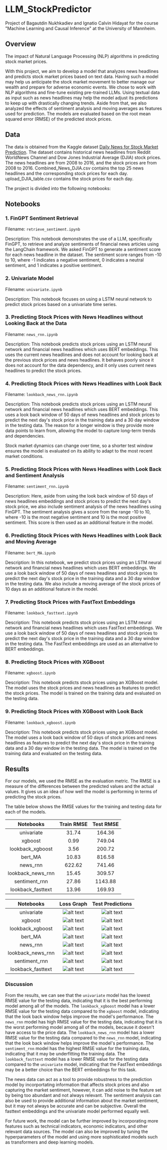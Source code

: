 # LLM_StockPredictor
Project of Bagautdin Nukhkadiev and Ignatio Calvin Hidayat for the course "Machine Learning and Causal Inference" at the University of Mannheim.

## Overview
The impact of Natural Language Processing (NLP) algorithms in predicting
stock market prices.

With this project, we aim to develop a model that analyzes news headlines
and predicts stock market prices based on text data. Having such a model may
help us anticipate the stock market movement to better manage our wealth and
prepare for adverse economic events. We chose to work with NLP algorithms and
fine-tune existing pre-trained LLMs. Using textual data as input such
as news headlines may help the model adjust its predictions to keep up with
drastically changing trends. Aside from that, we also analyzed the effects of sentiment analysis and moving averages as features used for prediction. The models are evaluated based on the root mean squared error (RMSE) of the predicted stock prices. 

## Data
The data is obtained from the Kaggle dataset [Daily News for Stock Market Prediction](https://www.kaggle.com/aaron7sun/stocknews). The dataset contains historical news headlines from Reddit WorldNews Channel and Dow Jones Industrial Average (DJIA) stock prices. The news headlines are from 2008 to 2016, and the stock prices are from 2008 to 2016. Combined_News_DJIA.csv contains the top 25 news headlines and the corresponding stock prices for each day. upload_DJIA_table.csv contains the stock prices for each day. 

The project is divided into the following notebooks:

## Notebooks

### 1. FinGPT Sentiment Retrieval
Filename: `retrieve_sentiment.ipynb`

Description: This notebook demonstrates the use of a LLM, specifically FinGPT, to retrieve and analyze sentiments of financial news articles using the LangChain framework. We asked FinGPT to generate a sentiment score for each news headline in the dataset. The sentiment score ranges from -10 to 10, where -1 indicates a negative sentiment, 0 indicates a neutral sentiment, and 1 indicates a positive sentiment.

### 2. Univariate Model
Filename: `univariate.ipynb`

Description: This notebook focuses on using a LSTM neural network to predict stock prices based on a univariate time series.

### 3. Predicting Stock Prices with News Headlines without Looking Back at the Data
Filename: `news_rnn.ipynb`

Description: This notebook predicts stock prices using an LSTM neural network and financial news headlines which uses BERT embeddings. This uses the current news headlines and does not account for looking back at the previous stock prices and news headlines. It behaves poorly since it does not account for the data dependency, and it only uses current news headlines to predict the stock prices.

### 4. Predicting Stock Prices with News Headlines with Look Back
Filename: `lookback_news_rnn.ipynb`

Description: This notebook predicts stock prices using an LSTM neural network and financial news headlines which uses BERT embeddings. This uses a look back window of 50 days of news headlines and stock prices to predict the next day's stock price in the training data and a 30 day window in the testing data. The reason for a longer window is they provide more data points to learn from, allowing the model to capture long-term trends and dependencies.

Stock market dynamics can change over time, so a shorter test window ensures the model is evaluated on its ability to adapt to the most recent market conditions.

### 5. Predicting Stock Prices with News Headlines with Look Back and Sentiment Analysis
Filename: `sentiment_rnn.ipynb`

Description: Here, aside from using the look back window of 50 days of news headlines embeddings and stock prices to predict the next day's stock price, we also include sentiment analysis of the news headlines using FinGPT. The sentiment analysis gives a score from the range -10 to 10, where -10 is the most negative sentiment and 10 is the most positive sentiment. This score is then used as an additional feature in the model. 

### 6. Predicting Stock Prices with News Headlines with Look Back and Moving Average
Filename: `bert_MA.ipynb`

Description: In this notebook, we predict stock prices using an LSTM neural network and financial news headlines which uses BERT embeddings. We use a look back window of 50 days of news headlines and stock prices to predict the next day's stock price in the training data and a 30 day window in the testing data. We also include a moving average of the stock prices of 10 days as an additional feature in the model.

### 7. Predicting Stock Prices with FastText Embeddings
Filename: `lookback_fasttext.ipynb`

Description: This notebook predicts stock prices using an LSTM neural network and financial news headlines which uses FastText embeddings. We use a look back window of 50 days of news headlines and stock prices to predict the next day's stock price in the training data and a 30 day window in the testing data. The FastText embeddings are used as an alternative to BERT embeddings.

### 8. Predicting Stock Prices with XGBoost
Filename: `xgboost.ipynb`

Description: This notebook predicts stock prices using an XGBoost model. The model uses the stock prices and news headlines as features to predict the stock prices. The model is trained on the training data and evaluated on the testing data.

### 9. Predicting Stock Prices with XGBoost with Look Back
Filename: `lookback_xgboost.ipynb`

Description: This notebook predicts stock prices using an XGBoost model. The model uses a look back window of 50 days of stock prices and news headlines as features to predict the next day's stock price in the training data and a 30 day window in the testing data. The model is trained on the training data and evaluated on the testing data.

## Results
For our models, we used the RMSE as the evaluation metric. The RMSE is a measure of the differences between the predicted values and the actual values. It gives us an idea of how well the model is performing in terms of predicting the stock prices.

The table below shows the RMSE values for the training and testing data for each of the models.

<center>

| Notebooks 	        | Train RMSE 	        | Test RMSE 	    |
|:---:	                |:---:	                |:---:	            |
| univariate 	        | 31.74	                | 164.36 	        |
| xgboost 	            | 0.99 	                | 749.04	        |
| lookback_xgboost 	    | 3.56	                | 200.72	        |
| bert_MA 	            | 10.83	                | 816.58	        |
| news_rnn            	| 622.62 	            | 741.46	        |
| lookback_news_rnn 	| 15.45	                | 309.57	        |
| sentiment_rnn 	    | 27.86 	            | 1143.88	        |
| lookback_fasttext 	| 13.96 	            | 169.93	        |

</center>   

| Notebooks 	        | Loss Graph 	                        | Test Predictions	                |
|:---:	                |:---:	                                |:---:	                            |
| univariate 	        | ![alt text](images/image-2.png) 	    | ![alt text](images/image-6.png)	|
| xgboost 	            | ![alt text](images/image-14.png)	    | ![alt text](images/image-11.png)  |
| lookback_xgboost 	    | ![alt text](images/image-15.png)      | ![alt text](images/image-10.png)  |
| bert_MA 	            | ![alt text](images/image.png) 	    | ![alt text](images/image-5.png) 	|
| news_rnn            	| ![alt text](images/image-3.png)       | ![alt text](images/image-8.png) 	|
| lookback_news_rnn 	| ![alt text](images/image-1.png) 	    | ![alt text](images/image-7.png) 	|
| sentiment_rnn 	    | ![alt text](images/image-4.png)       | ![alt text](images/image-9.png) 	|
| lookback_fasttext 	| ![alt text](images/image-12.png) 	    | ![alt text](images/image-13.png) 	|

### Discussion
From the results, we can see that the `univariate` model has the lowest RMSE value for the testing data, indicating that it is the best performing model among all of the models. The `lookback_xgboost` model has a lower RMSE value for the testing data compared to the `xgboost` model, indicating that the look back window helps improve the model's performance. The `news_rnn` model has high RMSE value for the testing data, indicating that it is the worst performing model among all of the models, because it doesn't have access to the price data. The `lookback_news_rnn` model has a lower RMSE value for the testing data compared to the `news_rnn` model, indicating that the look back window helps improve the model's performance. The `sentiment_rnn` model has the highest RMSE value for the training data, indicating that it may be underfitting the training data. The `lookback_fasttext` model has a lower RMSE value for the testing data compared to the `univariate` model, indicating that the FastText embeddings may be a better choice than the BERT embeddings for this task.

The news data can act as a tool to provide robustness to the prediction model by incorportating information that affects stock prices and also capturing the market sentiment, however, it can add noise to the feature set by being too abundant and not always relevant. The sentiment analysis can also be used to provide additional information about the market sentiment, but it may not always be accurate and can be subjective. Overall the fasttext embeddings and the univariate model performed equally well. 

For future work, the model can be further improved by incorporating more features such as technical indicators, economic indicators, and other relevant data sources. The model can also be improved by tuning the hyperparameters of the model and using more sophisticated models such as transformers and deep learning models.

